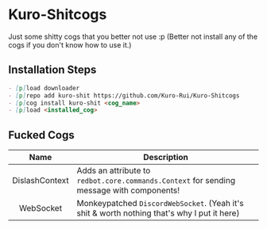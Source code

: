 # Kuro-Shitcogs
Just some shitty cogs that you better not use :p (Better not install any of the cogs if you don't know how to use it.)

## Installation Steps
```md
- [p]load downloader
- [p]repo add kuro-shit https://github.com/Kuro-Rui/Kuro-Shitcogs
- [p]cog install kuro-shit <cog_name>
- [p]load <installed_cog>
```

## Fucked Cogs
|      Name      | Description                                                                                 |
|:--------------:|---------------------------------------------------------------------------------------------|
| DislashContext | Adds an attribute to `redbot.core.commands.Context` for sending message with components!    |
|   WebSocket    | Monkeypatched `DiscordWebSocket`. (Yeah it's shit & worth nothing that's why I put it here) |
